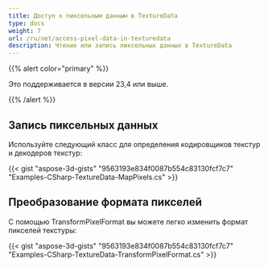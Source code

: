 ```yaml
---
title: Доступ к пиксельным данным в TextureData
type: docs
weight: 7
url: /ru/net/access-pixel-data-in-texturedata
description: Чтение или запись пиксельных данных в TextureData
---
```

{{% alert color="primary" %}}

Это поддерживается в версии 23,4 или выше.

{{% /alert %}}



##  **Запись пиксельных данных**

Используйте следующий класс для определения кодировщиков текстур и декодеров текстур:


{{< gist "aspose-3d-gists" "9563193e834f0087b554c83130fcf7c7" "Examples-CSharp-TextureData-MapPixels.cs" >}}

##  **Преобразование формата пикселей**

С помощью TransformPixelFormat вы можете легко изменить формат пикселей текстуры:

{{< gist "aspose-3d-gists" "9563193e834f0087b554c83130fcf7c7" "Examples-CSharp-TextureData-TransformPixelFormat.cs" >}}
